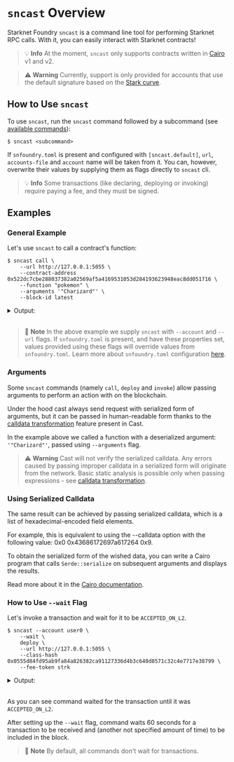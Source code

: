 # `sncast` Overview

Starknet Foundry `sncast` is a command line tool for performing Starknet RPC calls. With it, you can easily interact with Starknet contracts!

> 💡 **Info**
> At the moment, `sncast` only supports contracts written in [Cairo](https://github.com/starkware-libs/cairo) v1 and v2.

> ⚠️ **Warning**
> Currently, support is only provided for accounts that use the default signature based on the [Stark curve](https://docs.starknet.io/documentation/architecture_and_concepts/Cryptography/stark-curve).

## How to Use `sncast`

To use `sncast`, run the `sncast` command followed by a subcommand (see [available commands](../appendix/sncast.md)):

<!-- { "ignored": true } -->
```shell
$ sncast <subcommand>
```

If `snfoundry.toml` is present and configured with `[sncast.default]`, `url`, `accounts-file` and `account` name will be taken from it.
You can, however, overwrite their values by supplying them as flags directly to `sncast` cli.

> 💡 **Info**
> Some transactions (like declaring, deploying or invoking) require paying a fee, and they must be signed.

## Examples

### General Example

Let's use `sncast` to call a contract's function:

<!-- { "ignored": true } -->
```shell
$ sncast call \
    --url http://127.0.0.1:5055 \
    --contract-address 0x522dc7cbe288037382a02569af5a4169531053d284193623948eac8dd051716 \
    --function "pokemon" \
    --arguments '"Charizard"' \
    --block-id latest
```

<details>
<summary>Output:</summary>

```shell
command: call
response: [0x0, 0x0, 0x43686172697a617264, 0x9, 0x0, 0x0, 0x41a78e741e5af2fec34b695679bc6891742439f7afb8484ecd7766661ad02bf]
```
</details>
<br>

> 📝 **Note**
> In the above example we supply `sncast` with `--account` and `--url` flags. If `snfoundry.toml` is present, and have these properties set, values provided using these flags will override values from `snfoundry.toml`. Learn more about `snfoundry.toml` configuration [here](../projects/configuration.md#sncast).


### Arguments

Some `sncast` commands (namely `call`, `deploy` and `invoke`) allow passing arguments to perform an action with on the blockchain.

Under the hood cast always send request with serialized form of arguments, but it can be passed in 
human-readable form thanks to the [calldata transformation](./calldata-transformation.md) feature present in Cast.

In the example above we called a function with a deserialized argument: `'"Charizard"'`, passed using `--arguments` flag.

> ⚠️ **Warning**
> Cast will not verify the serialized calldata. Any errors caused by passing improper calldata in a serialized form will originate from the network.
> Basic static analysis is possible only when passing expressions - see [calldata transformation](./calldata-transformation.md).


### Using Serialized Calldata

The same result can be achieved by passing serialized calldata, which is a list of hexadecimal-encoded field elements.

For example, this is equivalent to using the --calldata option with the following value: 0x0 0x43686172697a617264 0x9.

To obtain the serialized form of the wished data, you can write a Cairo program that calls `Serde::serialize` on subsequent arguments and displays the results.

Read more about it in the [Cairo documentation](https://book.cairo-lang.org/appendix-03-derivable-traits.html?highlight=seri#serializing-with-serde).

### How to Use `--wait` Flag

Let's invoke a transaction and wait for it to be `ACCEPTED_ON_L2`.

<!-- { "contract_name": "HelloSncast", "ignored_output": true } -->
```shell
$ sncast --account user0 \
    --wait \
    deploy \
	--url http://127.0.0.1:5055 \
    --class-hash 0x0555d84fd95ab9fa84a826382ca91127336d4b3c640d8571c32c4e7717e38799 \
    --fee-token strk
```

<details>
<summary>Output:</summary>

```shell
Transaction hash: [..]
Waiting for transaction to be received. Retries left: 11
Waiting for transaction to be received. Retries left: 10
Waiting for transaction to be received. Retries left: 9
Waiting for transaction to be received. Retries left: 8
Waiting for transaction to be received. Retries left: 7
Received transaction. Status: Pending
Received transaction. Status: Pending
Received transaction. Status: Pending
Received transaction. Status: Pending
Received transaction. Status: Pending
Received transaction. Status: Pending
command: deploy
contract_address: [..]
transaction_hash: [..]

To see deployment details, visit:
contract: https://starkscan.co/search/[..]
transaction: https://starkscan.co/search/[..]
```
</details>
<br>

As you can see command waited for the transaction until it was `ACCEPTED_ON_L2`.

After setting up the `--wait` flag, command waits 60 seconds for a transaction to be received and (another not specified
amount of time) to be included in the block.

> 📝 **Note**
> By default, all commands don't wait for transactions.
